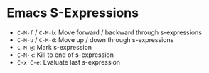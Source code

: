 # Emacs S-Expressions

* `C-M-f` / `C-M-b`: Move forward / backward through s-expressions
* `C-M-u` / `C-M-d`: Move up / down through s-expressions
* `C-M-@`: Mark s-expression
* `C-M-k`: Kill to end of s-expression
* `C-x C-e`: Evaluate last s-expression
